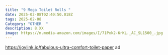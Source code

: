 ```yaml
---
title: "9 Mega Toilet Rolls "
date: 2025-02-08T02:40:50.018Z
tags: 2025-02-08
Category: "OTHER  "
description: 8.XX
image: https://m.media-amazon.com/images/I/71Pxk2-6rKL._AC_SL1500_.jpg
---
```

https://joylink.io/fabulous-ultra-comfort-toilet-paper   ad
